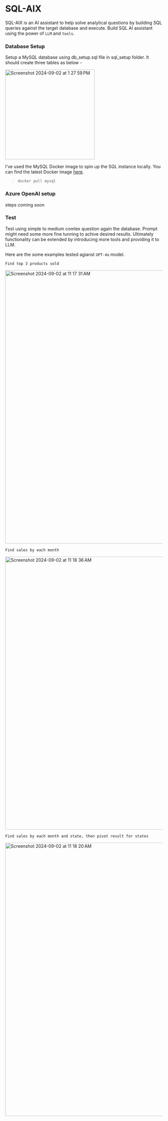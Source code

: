 # SQL-AIX
SQL-AIX is an AI assistant to help solve analytical questions by building SQL queries against the target database and execute.
Build SQL AI assistant using the power of `LLM` and `tools`.

### Database Setup 
Setup a MySQL database using db_setup.sql file in sql_setup folder. It should create three tables as below -

<img width="286" alt="Screenshot 2024-09-02 at 1 27 59 PM" src="https://github.com/user-attachments/assets/583055d3-4dd5-49b1-8827-4a729d68b0eb">

I've used the MySQL Docker image to spin up the SQL instance locally. You can find the latest Docker image [here](https://hub.docker.com/_/mysql/).

>```docker pull mysql```

### Azure OpenAI setup
steps coming soon

### Test

Test using simple to medium comlex question again the database. Prompt might need some more fine tunning to achive desired results. Ultimately functionality can be extended by introducing more tools and providing it to LLM.

Here are the some examples tested agianst `GPT-4o` model.

`Find top 3 products sold`

<img width="870" alt="Screenshot 2024-09-02 at 11 17 31 AM" src="https://github.com/user-attachments/assets/a0ef7c49-00b3-453f-8986-f195379aea0c">


`Find sales by each month`

<img width="869" alt="Screenshot 2024-09-02 at 11 18 36 AM" src="https://github.com/user-attachments/assets/76101249-a88e-487b-89ad-ee53fb1c0d45">


`Find sales by each month and state, then pivot result for states`

<img width="870" alt="Screenshot 2024-09-02 at 11 18 20 AM" src="https://github.com/user-attachments/assets/7f099e09-9b82-4ba1-af73-f5a443385e9c">
